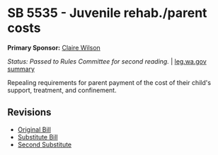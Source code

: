 # SB 5535 - Juvenile rehab./parent costs
**Primary Sponsor:** [Claire Wilson](/person/leg/wilson_cl.md)

*Status: Passed to Rules Committee for second reading.* | [leg.wa.gov summary](https://app.leg.wa.gov/billsummary?BillNumber=5535&Year=2021)

Repealing requirements for parent payment of the cost of their child's support, treatment, and confinement.

## Revisions
* [Original Bill](1/)
* [Substitute Bill](S/)
* [Second Substitute](S2/)